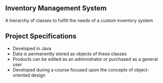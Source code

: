 ## Inventory Management System

A hierarchy of classes to fulfill the needs of a custom inventory system

## Project Specifications
- Developed in Java
- Data is permanently stored as objects of these classes
- Products can be edited as an administrator or purchased as a general user
- Developed during a course focused upon the concepts of object-oriented design
